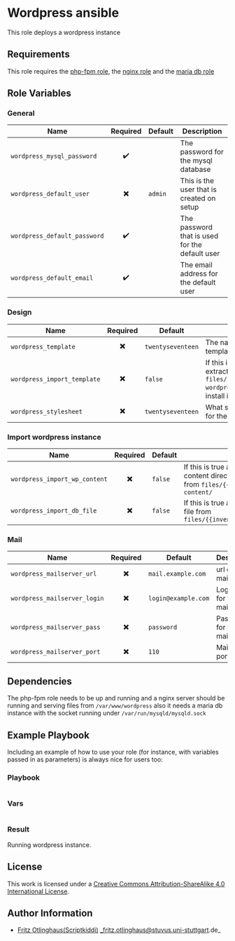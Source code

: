 # Wordpress ansible

This role deploys a wordpress instance 


## Requirements

This role requires the [php-fpm role](https://github.com/stuvusIT/php-fpm), the [nginx role](https://github.com/stuvusIT/nginx) and the [maria db role](https://github.com/stuvusIT/mariadb)


## Role Variables

### General

| Name                 | Required                 | Default        | Description                                            |
|----------------------|:------------------------:|----------------|----------------------------------------------------------------|
| `wordpress_mysql_password`      | :heavy_check_mark:       |         | The password for the mysql database                             |
| `wordpress_default_user` | :heavy_multiplication_x:       | `admin`        | This is the user that is created on setup |
| `wordpress_default_password`      | :heavy_check_mark:|                | The password that is used for the default user |
| `wordpress_default_email`      | :heavy_check_mark:|                | The email address for the default user |


### Design

| Name                 | Required                 | Default        | Description                                                    |
|----------------------|:------------------------:|----------------|----------------------------------------------------------------|
| `wordpress_template`      | :heavy_multiplication_x:       |    `twentyseventeen`     | The name of the wordpress template being in use                           |
| `wordpress_import_template` | :heavy_multiplication_x:       | `false`        | If this is true ansible will try to extract a zip file from   `files/{{inventory_hostname}}/{{ wordpress_template }}.zip ` and install it in the wordpress instace |
| `wordpress_stylesheet`      | :heavy_multiplication_x:|        `twentyseventeen`         | What stylesheet should be used for the wordpress instance |

### Import wordpress instance

| Name                 | Required                 | Default        | Description                                                    |
|----------------------|:------------------------:|----------------|----------------------------------------------------------------|
| `wordpress_import_wp_content`      | :heavy_multiplication_x:       |    `false`     | If this is true ansible will try to copy the wp-content directory over to the remote host from   `files/{{inventory_hostname}}/wp-content/`                 |
| `wordpress_import_db_file` | :heavy_multiplication_x:       | `false`        | If this is true ansible will try to import an sql file from `files/{{inventory_hostname}}/wordpress.sql`|

### Mail

| Name                 | Required                 | Default        | Description                                                    |
|----------------------|:------------------------:|----------------|----------------------------------------------------------------|
| `wordpress_mailserver_url`      | :heavy_multiplication_x:       |    `mail.example.com`     | url of the mailserver                           |
| `wordpress_mailserver_login` | :heavy_multiplication_x:       | `login@example.com`        | Login name for the mailserer |
| `wordpress_mailserver_pass`      | :heavy_multiplication_x:|        `password`         | Password for the mailserver|                                  |
| `wordpress_mailserver_port`      | :heavy_multiplication_x:|        `110`         | Mailserver port | 

## Dependencies

The php-fpm role needs to be up and running and a nginx server should be running and serving files from  `/var/www/wordpress` also it needs a maria db instance with the socket running under  `/var/run/mysqld/mysqld.sock`


## Example Playbook

Including an example of how to use your role (for instance, with variables passed in as parameters) is always nice for users too:


### Playbook

```yml
```


### Vars

```yml
```


### Result

Running wordpress instance.

## License

This work is licensed under a [Creative Commons Attribution-ShareAlike 4.0 International License](http://creativecommons.org/licenses/by-sa/4.0/).


## Author Information

 * [Fritz Otlinghaus(Scriptkiddi)](https://github.com/Scriptkiddi) _fritz.otlinghaus@stuvus.uni-stuttgart.de_
